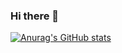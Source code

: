 ### Hi there 👋

[![Anurag's GitHub stats](https://github-readme-stats.vercel.app/api?username=Arteandr)](https://github.com/anuraghazra/github-readme-stats)
<!--
**Arteandr/Arteandr** is a ✨ _special_ ✨ repository because its `README.md` (this file) appears on your GitHub profile.

Here are some ideas to get you started:

- 🔭 I’m currently working on ...
- 🌱 I’m currently learning ...
- 👯 I’m looking to collaborate on ...
- 🤔 I’m looking for help with ...
- 💬 Ask me about ...
- 📫 How to reach me: ...
- 😄 Pronouns: ...
- ⚡ Fun fact: ...
-->
